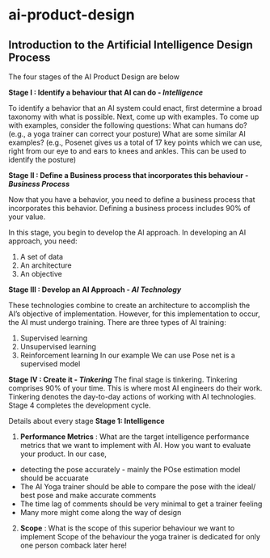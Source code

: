 # ai-product-design

## Introduction to the Artificial Intelligence Design Process

The four stages of the AI Product Design are below

**Stage I : 
Identify a behaviour that AI can do - *Intelligence***

To identify a behavior that an AI system could enact, first determine a broad taxonomy with what is possible. Next, come up with examples. To come up with examples, consider the following questions:
What can humans do? (e.g., a yoga trainer can correct your posture)
What are some similar AI examples? (e.g., Posenet gives us a total of 17 key points which we can use, right from our eye to and ears to knees and ankles. This can be used to identify the posture)

**Stage II : 
Define a Business process that incorporates this behaviour - *Business Process***

Now that you have a behavior, you need to define a business process that incorporates this behavior. Defining a business process includes 90% of your value.

In this stage, you begin to develop the AI approach. In developing an AI approach, you need:
1.    A set of data
2.    An architecture
3.    An objective

**Stage III : 
Develop an AI Approach - *AI Technology***

These technologies combine to create an architecture to accomplish the AI’s objective of implementation. 
However, for this implementation to occur, the AI must undergo training. There are three types of AI training:
1.    Supervised learning
2.    Unsupervised learning
3.    Reinforcement learning
In our example
We can use Pose net is a supervised model 

**Stage IV : 
Create it - *Tinkering***
The final stage is tinkering. Tinkering comprises 90% of your time. This is where most AI engineers do their work. Tinkering denotes the day-to-day actions of working with AI technologies. Stage 4 completes the development cycle.

Details about every stage
**Stage 1: Intelligence**
1. **Performance Metrics** : What are the target intelligence performance metrics that we want to implement with AI. How you want to evaluate your product. In our case, 
 * detecting the pose accurately - mainly the POse estimation model should be accuarate
 * The AI Yoga trainer should be able to compare the pose with the ideal/ best pose and make accurate comments
 * The time lag of comments should be very minimal to get a trainer feeling
 * Many more might come along the way of design


2. **Scope** : What is the scope of this superior behaviour we want to implement
 Scope of the behaviour
 the yoga trainer is dedicated for only one person
 comback later here!
 
 
